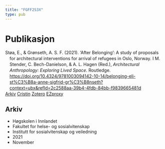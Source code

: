 ```yaml
---
title: "FGFF2S3X"
type: pub
---
```

<h1>Publikasjon</h1>
<article id="csl-bib-container-FGFF2S3X" class="csl-bib-container">
  <div class="csl-bib-body" style="line-height: 1.35; padding-left: 1em; text-indent:-1em;">
  <div class="csl-entry">St&#xF8;a, E., &amp; Gr&#xF8;nseth, A. S. F. (2021). &#x2018;After Belonging&#x2019;: A study of proposals for architectural interventions for arrival of refugees in Oslo, Norway. I M. Stender, C. Bech-Danielson, &amp; A. L. Hagen (Red.), <i>Architectural Anthropology: Exploring Lived Space</i>. Routledge. <a href="https://doi.org/10.4324/9781003094142-10-14/belonging-eli-st%C3%B8a-anne-sigfrid-gr%C3%B8nseth?context=ubx&amp;refId=2c2588aa-39b4-4fdb-84bb-f9839665481d">https://doi.org/10.4324/9781003094142-10-14/belonging-eli-st%C3%B8a-anne-sigfrid-gr%C3%B8nseth?context=ubx&amp;refId=2c2588aa-39b4-4fdb-84bb-f9839665481d</a></div>
</div>
  <div class="csl-bib-buttons">
    <a href="#taxonomy-article-FGFF2S3X" class="csl-bib-button">Arkiv</a>
    <a href="https://app.cristin.no/results/show.jsf?id=1956041" alt="Cristin URL" class="csl-bib-button">Cristin</a>
    <a href="http://zotero.org/groups/5402882/items/FGFF2S3X" alt="Zotero URL" class="csl-bib-button">Zotero</a>
    <a href="http://ezproxy.inn.no/login?url=https://doi.org/10.4324/9781003094142-10-14/belonging-eli-st%C3%B8a-anne-sigfrid-gr%C3%B8nseth?context=ubx&amp;refId=2c2588aa-39b4-4fdb-84bb-f9839665481d" class="csl-bib-button">EZproxy</a>
  </div>
  <div id="csl-bib-meta-container-FGFF2S3X"></div>
</article>
<div id="csl-bib-meta-FGFF2S3X" class="csl-bib-meta">
  <article id="taxonomy-article-FGFF2S3X" class="taxonomy-article">
    <h1>Arkiv</h1>
    <ul>
      <li>Høgskolen i Innlandet</li>
      <li>Fakultet for helse- og sosialvitenskap</li>
      <li>Institutt for sosialvitenskap og veiledning</li>
      <li>2021</li>
      <li>November</li>
    </ul>
  </article>
</div>
